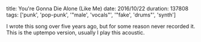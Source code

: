 title: You're Gonna Die Alone (Like Me)
date: 2016/10/22
duration: 137808
tags: ['punk', 'pop-punk', '"male', 'vocals"', '"fake', 'drums"', 'synth']

I wrote this song over five years ago, but for some reason never recorded it. This is the uptempo version, usually I play this acoustic.
